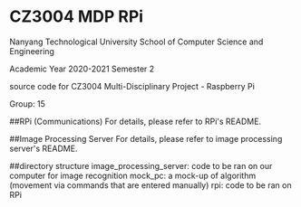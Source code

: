 # CZ3004 MDP RPi
Nanyang Technological University School of Computer Science and Engineering

Academic Year 2020-2021 Semester 2

source code for CZ3004 Multi-Disciplinary Project - Raspberry Pi

Group: 15

##RPi (Communications)
For details, please refer to RPi's README.

##Image Processing Server
For details, please refer to image processing server's README.

##directory structure
image_processing_server: code to be ran on our computer for image recognition
mock_pc: a mock-up of algorithm (movement via commands that are entered manually)
rpi: code to be ran on RPi
